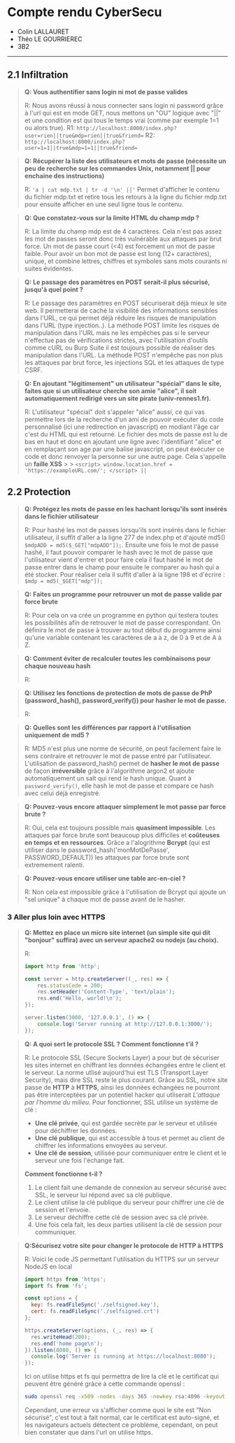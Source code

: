 # Compte rendu CyberSecu

- Colin LALLAURET
- Théo LE GOURRIEREC
- 3B2

---

## 2.1 Infiltration

> **Q: Vous authentifier sans login ni mot de passe valides**
>
> R: Nous avons réussi à nous connecter sans login ni password grâce à l'url qui est en mode GET, nous mettons un "OU" logique avec "||" et une condition est qui tous le temps vrai (comme par exemple 1=1 ou alors true).
> R1: `http://localhost:8000/index.php?user=rien||true&mdp=rien||true&friend=`
> R2: `http://localhost:8000/index.php?user=1=1||true&mdp=1=1||true&friend=`

> **Q: Récupérer la liste des utilisateurs et mots de passe (nécessite un peu de recherche sur les commandes Unix, notamment || pour enchaine des instructions)**
>
> R: `'a | cat mdp.txt | tr -d '\n' ||'`
> Permet d'afficher le contenu du fichier mdp.txt et retire tous les retours à la ligne du fichier mdp.txt pour ensuite afficher en une seul ligne tous le contenu.

> **Q: Que constatez-vous sur la limite HTML du champ mdp ?**
>
> R: La limite du champ mdp est de 4 caractères. Cela n'est pas assez les mot de passes seront donc très vulnérable aux attaques par brut force. Un mot de passe court (<4) est forcement un mot de passe faible. Pour avoir un bon mot de passe est long (12+ caractères), unique, et combine lettres, chiffres et symboles sans mots courants ni suites évidentes.

> **Q: Le passage des paramètres en POST serait-il plus sécurisé, jusqu'à quel point ?**
>
> R: Le passage des paramètres en POST sécuriserait déjà mieux le site web. Il permetterai de caché la visibilité des informations sensibles dans l'URL, ce qui permet déjà réduire les risques de manipulation dans l'URL (type injection..). La méthode POST limite les risques de manipulation dans l'URL mais ne les empêches pas si le serveur n'effectue pas de vérifications strictes, avec l'utilisation d'outils comme cURL ou Burp Suite il est toujours possible de réaliser des manipulation dans l'URL. La méthode POST n'empêche pas non plus les attaques par brut force, les injections SQL et les attaques de type CSRF.

> **Q: En ajoutant "légitimement" un utilisateur "spécial" dans le site, faites que si un utilisateur cherche son amie "alice", il soit automatiquement redirigé vers un site pirate (univ-rennes1.fr).**
>
> R: L'utilisateur "spécial" doit s'appeler "alice" aussi, ce qui vas permettre lors de la recherche d'un ami de pouvoir exécuter du code personnalisé (ici une redirection en javascript) en modiant l'âge car c'est du HTML qui est retourné. Le fichier des mots de passe est lu de bas en haut et donc en ajoutant une ligne avec l'identifiant "alice" et en remplaçant son age par une balise javascript, on peut éxécuter ce code et donc renvoyer la personne sur une autre page. Cela s'appelle un **faille XSS** > > `<script> window.location.href = 'https://exampleURL.com/'; </script> ||`

## 2.2 Protection

> **Q: Protégez les mots de passe en les hachant lorsqu'ils sont insérés dans le fichier utilisateur**
>
> R: Pour hashé les mot de passes lorsqu'ils sont insérés dans le fichier utilisateur, il suffit d'aller a la ligne 277 de index.php et d'ajouté md5() `$mdpADD = md5($_GET["mdpADD"]);`. Ensuite une fois le mot de passe hashé, il faut pouvoir comparer le hash avec le mot de passe que l'utilisateur vient d'entrer et pour faire cela il faut hashé le mot de passe entrer dans le champ pour ensuite le comparer au hash qui a été stocker. Pour réaliser cela il suffit d'aller à la ligne 198 et d'écrire : `$mdp = md5(_$GET["mdp"]);`

> **Q: Faites un programme pour retrouver un mot de passe valide par force brute**
>
> R: Pour cela on va crée un programme en python qui testera toutes les possibilités afin de retrouver le mot de passe correspondant. On définira le mot de passe à trouver au tout début du programme ainsi qu'une variable contenant les caractères de a à z, de 0 à 9 et de A à Z.

> **Q: Comment éviter de recalculer toutes les combinaisons pour chaque nouveau hash**
>
> R:

> **Q: Utilisez les fonctions de protection de mots de passe de PhP (password_hash(), password_verify()) pour hasher le mot de passe.**
>
> R: 

> **Q: Quelles sont les différences par rapport à l'utilisation uniquement de md5 ?**
>
> R: MD5 n'est plus une norme de sécurité, on peut facilement faire le sens contraire et retrouver le mot de passe entré par l'utilisateur.
> L'utilisation de password_hash() permet de **hasher le mot de passe** de façon **irréversible** grâce à l'algorithme argon2 et ajoute automatiquement un salt qui rend le hash unique.
> Quant à `password_verify()`, elle hash le mot de passe et compare ce hash avec celui déjà enregistré.

> **Q: Pouvez-vous encore attaquer simplement le mot passe par force brute ?**
>
> R: Oui, cela est toujours possible mais **quasiment impossible**. Les attaques par force brute sont beaucoup plus difficiles et **coûteuses en temps et en ressources**. Grâce a l'alogrithme **Bcrypt** (qui est utiliser dans le password_hash('monMotDePasse', PASSWORD_DEFAULT)) les attaques par force brute sont extremement ralenti.

> **Q: Pouvez-vous encore utiliser une table arc-en-ciel ?**
>
> R: Non cela est impossible grâce à l'utilisation de Bcrypt qui ajoute un "sel unique" à chaque mot de passe avant de le hasher.

### 3 Aller plus loin avec HTTPS

> **Q: Mettez en place un micro site internet (un simple site qui dit "bonjour" suffira) avec un serveur apache2 ou nodejs (au choix).**
>
> R: 
> ```js
> import http from 'http';
> 
> const server = http.createServer((_, res) => {
>     res.statusCode = 200;
>     res.setHeader('Content-Type', 'text/plain');
>     res.end('Hello, world!\n');
> });
> 
> server.listen(3000, '127.0.0.1', () => {
>     console.log('Server running at http://127.0.0.1:3000/');
> });
> ```


> **Q: A quoi sert le protocole SSL ? Comment fonctionne t'il ?**
>
> R: Le protocole SSL (Secure Sockets Layer) a pour but de sécuriser les sites internet en chiffrant les données échangées entre le client et le serveur. 
> La norme utlisé aujourd'hui est TLS (Transport Layer Security), mais dire SSL reste le plus courant.
> Grâce au SSL, notre site passe de **HTTP** à **HTTPS**, ainsi les données échangées ne pourront pas être interceptées par un potentiel hacker qui utliserait *L'attaque par l'homme du milieu*. Pour fonctionner, SSL utilise un système de clé  :
> - **Une clé privée**, qui est gardée secrète par le serveur et utilisée pour déchiffrer les données.
> - **Une clé publique**, qui est accessible à tous et permet au client de chiffrer les informations envoyées au serveur.
> - **Une clé de session**, utilisée pour communiquer entre le client et le serveur une fois l'échange fait.
>
> **Comment fonctionne t-il ?**
> 1. Le client fait une demande de connexion au serveur sécurisé avec SSL, le serveur lui répond avec sa clé publique.
> 2. Le client utilise la clé publique du serveur pour chiffrer une clé de session et l'envoie.
> 3. Le serveur déchiffre cette clé de session avec sa clé privée.
> 4. Une fois cela fait, les deux parties utilisent la clé de session pour communiquer.


> **Q:Sécurisez votre site pour changer le protocole de HTTP à HTTPS**
>
> R: Voici le code JS permettant l'utilisation du HTTPS sur un serveur NodeJS en local
> ```js
> import https from 'https';
> import fs from 'fs';
> 
> const options = {
>   key: fs.readFileSync('./selfsigned.key'),
>   cert: fs.readFileSync('./selfsigned.crt')
> };
> 
> https.createServer(options, (_, res) => {
>   res.writeHead(200);
>   res.end('home page\n');
> }).listen(8080, () => {
>   console.log('Server is running at https://localhost:8080');
> });
> ```
> 
> Ici on utilise https et fs qui permettra de lire la clé et le certificat qui peuvent être généré grâce à cette commande openssl :
> ```bash
> sudo openssl req -x509 -nodes -days 365 -newkey rsa:4096 -keyout selfsigned.key -out selfsigned.crt
> ```
> Cependant, une erreur va s'afficher comme quoi le site est "Non sécurisé", c'est tout à fait normal, car le certificat est auto-signé, et les navigateurs actuels détectent ce problème, cependant, on peut bien constater que dans l'url on utilise https.


